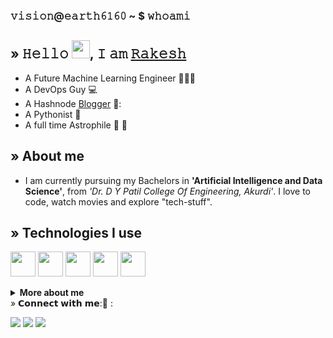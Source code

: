 ### 𝚟𝚒𝚜𝚒𝚘𝚗@𝚎𝚊𝚛𝚝𝚑𝟼𝟷𝟼𝟶 ~ $ 𝚠𝚑𝚘𝚊𝚖𝚒

## » 𝙷𝚎𝚕𝚕𝚘 <img src="https://github.com/TheDudeThatCode/TheDudeThatCode/blob/master/Assets/Hi.gif" width="29">, 𝙸 𝚊𝚖 [𝚁𝚊𝚔𝚎𝚜𝚑](https://linktr.ee/rakeshsabale)
- A Future Machine Learning Engineer 🙎🏻‍♂️
- A DevOps Guy :computer:
- A Hashnode [Blogger](https://imsrakesh.hashnode.dev) 📃: 
- A Pythonist 🐍
- A full time Astrophile :rocket: :milky_way:

## » About me
- I am currently pursuing my Bachelors in <b>'Artificial Intelligence and Data Science'</b>,  from  <i>'Dr. D Y Patil College Of Engineering, Akurdi'</i>. I love to code, watch movies and explore "tech-stuff".

## » Technologies I use 
<code><img height="40" width="40" src="https://www.docker.com/wp-content/uploads/2022/03/vertical-logo-monochromatic.png"></code>
<code><img height="40" width="40" src="https://upload.wikimedia.org/wikipedia/commons/3/39/Kubernetes_logo_without_workmark.svg"></code>
<code><img height="40" width="40" src="https://upload.wikimedia.org/wikipedia/commons/thumb/3/3f/Git_icon.svg/1024px-Git_icon.svg.png"></code>
<code><img height="40" width="40" src="https://upload.wikimedia.org/wikipedia/commons/thumb/c/c3/Python-logo-notext.svg/1869px-Python-logo-notext.svg.png"></code>
<code><img height="40" width="40" src= "https://upload.wikimedia.org/wikipedia/commons/thumb/3/35/Tux.svg/800px-Tux.svg.png"></code>

<details align="left">

<summary> <b>More about me </b></summary>

## » My Badges:
[![@srakesh's Holopin board](https://holopin.io/api/user/board?user=srakesh)](https://holopin.io/@srakesh)

</details>
<p1> » 𝗖𝗼𝗻𝗻𝗲𝗰𝘁 𝘄𝗶𝘁𝗵 𝗺𝗲:📲 :
<br>

<a target="_blank" href="https://www.linkedin.com/in/inrakesh/"><img src="https://img.shields.io/badge/-LinkedIn-0077B5?style=for-the-badge&logo=Linkedin&logoColor=white"></img></a>
<a target="_blank" href="mailto:sabalerakesh143@gmail.com"><img src="https://img.shields.io/badge/-Gmail-D14836?style=for-the-badge&logo=Gmail&logoColor=white"></img></a>
<a target="_blank" href="https://twitter.com/okaybyetakecare"><img src="https://img.shields.io/badge/-Twitter-1DA1F2?style=for-the-badge&logo=Twitter&logoColor=white"></img></a>
<br>
</p1>
